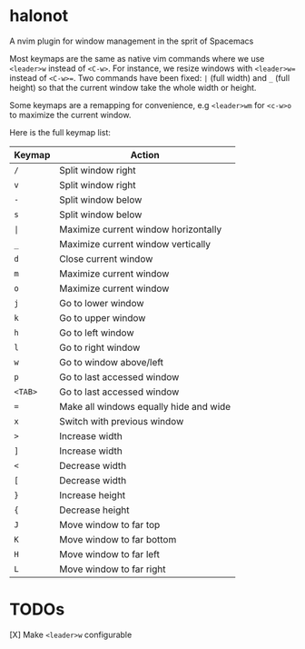 # halonot

A nvim plugin for window management in the sprit of Spacemacs

Most keymaps are the same as native vim commands where we use `<leader>w` instead of `<C-w>`. For instance, we resize windows with `<leader>w=` instead of `<C-w>=`. Two commands have been fixed: `|` (full width) and `_` (full height) so that the current window take the whole width or height.

Some keymaps are a remapping for convenience, e.g `<leader>wm` for `<c-w>o` to maximize the current window.


Here is the full keymap list:

| Keymap   | Action |
| -----    | ------ |
| `/`      | Split window right | 
| `v`      | Split window right | 
| `-`      | Split window below | 
| `s`      | Split window below | 
| `\|`      | Maximize current window horizontally | 
| `_`      | Maximize current window vertically | 
| `d`      | Close current window | 
| `m`      | Maximize current window | 
| `o`      | Maximize current window | 
| `j`      | Go to lower window | 
| `k`      | Go to upper window | 
| `h`      | Go to left window | 
| `l`      | Go to right window | 
| `w`      | Go to window above/left| 
| `p`      | Go to last accessed window | 
| `<TAB>`  | Go to last accessed window | 
| `=`      | Make all windows equally hide and wide | 
| `x`      | Switch with previous window | 
| `>`      | Increase width | 
| `]`      | Increase width | 
| `<`      | Decrease width | 
| `[`      | Decrease width | 
| `}`      | Increase height | 
| `{`      | Decrease height | 
| `J`      | Move window to far top | 
| `K`      | Move window to far bottom | 
| `H`      | Move window to far left | 
| `L`      | Move window to far right | 

# TODOs

[X] Make `<leader>w` configurable
